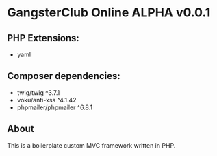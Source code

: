 # GangsterClub Online ALPHA v0.0.1
## PHP Extensions:
  - yaml
## Composer dependencies:
  - twig/twig ^3.7.1
  - voku/anti-xss ^4.1.42
  - phpmailer/phpmailer ^6.8.1
## About
This is a boilerplate custom MVC framework written in PHP.
